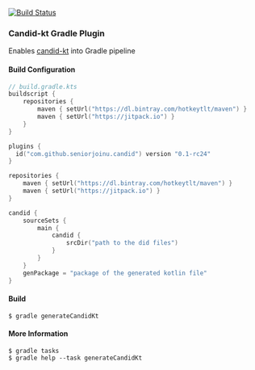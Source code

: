 [![Build Status](https://travis-ci.org/seniorjoinu/candid-kt-gradle-plugin.svg?branch=master)](https://travis-ci.org/seniorjoinu/candid-kt-gradle-plugin)

### Candid-kt Gradle Plugin
Enables [candid-kt](https://github.com/seniorjoinu/candid-kt) into Gradle pipeline 

#### Build Configuration
```kotlin
// build.gradle.kts
buildscript {
    repositories {
        maven { setUrl("https://dl.bintray.com/hotkeytlt/maven") }
        maven { setUrl("https://jitpack.io") }
    }
}

plugins {
  id("com.github.seniorjoinu.candid") version "0.1-rc24"
}

repositories {
    maven { setUrl("https://dl.bintray.com/hotkeytlt/maven") }
    maven { setUrl("https://jitpack.io") }
}

candid {
    sourceSets {
        main {
            candid {
                srcDir("path to the did files")
            }
        }
    }
    genPackage = "package of the generated kotlin file"
}
```

#### Build
```
$ gradle generateCandidKt
```

#### More Information
```
$ gradle tasks
$ gradle help --task generateCandidKt
```
